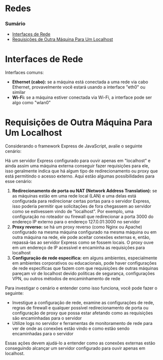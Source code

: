 # Redes

### Sumário

- [Interfaces de Rede](#interfaces-rede)
- [Requisições de Outra Máquina Para Um Localhost](#requisições-outra-maquina-localhost)

# <a id="interfaces-rede"></a>Interfaces de Rede

Interfaces comuns:

- **Ethernet (cabo):** se a máquina está conectada a uma rede via cabo Ethernet, provavelmente você estará usando a interface "eth0" ou similar
- **Wi-Fi:** se a máquina estiver conectada via Wi-Fi, a interface pode ser algo como "wlan0"

# <a id="requisições-outra-maquina-localhost"></a>Requisições de Outra Máquina Para Um Localhost

Considerando o framework Express de JavaScript, avalie o seguinte cenário:

Há um servidor Express configurado para ouvir apenas em "localhost" e ainda assim uma máquina externa conseguir fazer requisições para ele, isso geralmente indica que há algum tipo de redirecionamento ou proxy que está permitindo o acesso externo. Aqui estão algumas possibilidades para esse cenário:

1. **Redirecionamento de porta ou NAT (Network Address Translation):** se as máquinas estão em uma rede local (LAN) e uma delas está configurada para redirecionar certas portas para o servidor Express, isso poderia permitir que solicitações de fora chegassem ao servidor como se estivessem vindo de "localhost". Por exemplo, uma configuração no roteador ou firewall que redirecionar a porta 3000 do endereço IP externo para o endereço 127.0.01:3000 no servidor
2. **Proxy reverso:** se há um proxy reverso (como Nginx ou Apache) configurado na mesma máquina configurado na mesma máquina ou em outra máquina na rede, ele pode aceitar conexões externas e, então, repassá-las ao servidor Express como se fossem locais. O proxy ouve em um endereço de IP acessível e encaminha as requisições para localhost
3. **Configuração de rede específica:** em alguns ambientes, especialmente em ambientes corporativos ou educacionais, pode haver configurações de rede específicas que fazem com que requisições de outras máquinas pareçam vir de localhost devido políticas de segurança, configurações VPN, ou outros métodos de encaminhamento de rede

Para investigar o cenário e entender como isso funciona, você pode fazer o seguinte:

- Investigue a configuração de rede, examine as configurações de rede, regras de firewall e qualquer possível redirecionamento de porta ou configuração de proxy que possa estar afetando como as requisições são encaminhadas para o servidor
- Utilize logs no servidor e ferramentas de monitoramento de rede para ver de onde as conexões estão vindo e como estão sendo encaminhadas para o servidor

Essas ações devem ajudá-lo a entender como as conexões externas estão conseguindo alcançar um servidor configurado para ouvir apenas em localhost.